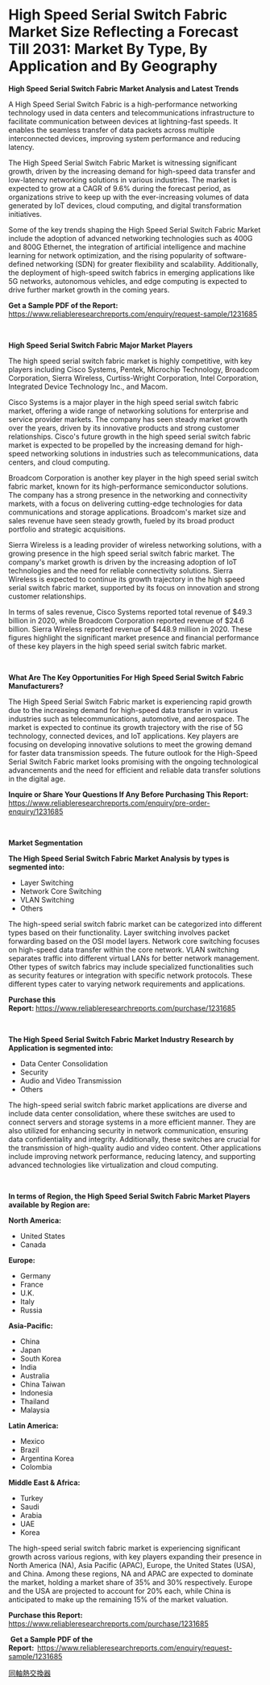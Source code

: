 <p><h1>High Speed Serial Switch Fabric Market Size Reflecting a Forecast Till 2031: Market By Type, By Application and By Geography</h1></p><p><strong>High Speed Serial Switch Fabric Market Analysis and Latest Trends</strong></p>
<p><p>A High Speed Serial Switch Fabric is a high-performance networking technology used in data centers and telecommunications infrastructure to facilitate communication between devices at lightning-fast speeds. It enables the seamless transfer of data packets across multiple interconnected devices, improving system performance and reducing latency.</p><p>The High Speed Serial Switch Fabric Market is witnessing significant growth, driven by the increasing demand for high-speed data transfer and low-latency networking solutions in various industries. The market is expected to grow at a CAGR of 9.6% during the forecast period, as organizations strive to keep up with the ever-increasing volumes of data generated by IoT devices, cloud computing, and digital transformation initiatives.</p><p>Some of the key trends shaping the High Speed Serial Switch Fabric Market include the adoption of advanced networking technologies such as 400G and 800G Ethernet, the integration of artificial intelligence and machine learning for network optimization, and the rising popularity of software-defined networking (SDN) for greater flexibility and scalability. Additionally, the deployment of high-speed switch fabrics in emerging applications like 5G networks, autonomous vehicles, and edge computing is expected to drive further market growth in the coming years.</p></p>
<p><strong>Get a Sample PDF of the Report:&nbsp;</strong> <a href="https://www.reliableresearchreports.com/enquiry/request-sample/1231685">https://www.reliableresearchreports.com/enquiry/request-sample/1231685</a></p>
<p>&nbsp;</p>
<p><strong>High Speed Serial Switch Fabric Major Market Players</strong></p>
<p><p>The high speed serial switch fabric market is highly competitive, with key players including Cisco Systems, Pentek, Microchip Technology, Broadcom Corporation, Sierra Wireless, Curtiss-Wright Corporation, Intel Corporation, Integrated Device Technology Inc., and Macom.</p><p>Cisco Systems is a major player in the high speed serial switch fabric market, offering a wide range of networking solutions for enterprise and service provider markets. The company has seen steady market growth over the years, driven by its innovative products and strong customer relationships. Cisco's future growth in the high speed serial switch fabric market is expected to be propelled by the increasing demand for high-speed networking solutions in industries such as telecommunications, data centers, and cloud computing.</p><p>Broadcom Corporation is another key player in the high speed serial switch fabric market, known for its high-performance semiconductor solutions. The company has a strong presence in the networking and connectivity markets, with a focus on delivering cutting-edge technologies for data communications and storage applications. Broadcom's market size and sales revenue have seen steady growth, fueled by its broad product portfolio and strategic acquisitions.</p><p>Sierra Wireless is a leading provider of wireless networking solutions, with a growing presence in the high speed serial switch fabric market. The company's market growth is driven by the increasing adoption of IoT technologies and the need for reliable connectivity solutions. Sierra Wireless is expected to continue its growth trajectory in the high speed serial switch fabric market, supported by its focus on innovation and strong customer relationships.</p><p>In terms of sales revenue, Cisco Systems reported total revenue of $49.3 billion in 2020, while Broadcom Corporation reported revenue of $24.6 billion. Sierra Wireless reported revenue of $448.9 million in 2020. These figures highlight the significant market presence and financial performance of these key players in the high speed serial switch fabric market.</p></p>
<p>&nbsp;</p>
<p><strong>What Are The Key Opportunities For High Speed Serial Switch Fabric Manufacturers?</strong></p>
<p><p>The High Speed Serial Switch Fabric market is experiencing rapid growth due to the increasing demand for high-speed data transfer in various industries such as telecommunications, automotive, and aerospace. The market is expected to continue its growth trajectory with the rise of 5G technology, connected devices, and IoT applications. Key players are focusing on developing innovative solutions to meet the growing demand for faster data transmission speeds. The future outlook for the High-Speed Serial Switch Fabric market looks promising with the ongoing technological advancements and the need for efficient and reliable data transfer solutions in the digital age.</p></p>
<p><strong>Inquire or Share Your Questions If Any Before Purchasing This Report:</strong> <a href="https://www.reliableresearchreports.com/enquiry/pre-order-enquiry/1231685">https://www.reliableresearchreports.com/enquiry/pre-order-enquiry/1231685</a></p>
<p>&nbsp;</p>
<p><strong>Market Segmentation</strong></p>
<p><strong>The High Speed Serial Switch Fabric Market Analysis by types is segmented into:</strong></p>
<p><ul><li>Layer Switching</li><li>Network Core Switching</li><li>VLAN Switching</li><li>Others</li></ul></p>
<p><p>The high-speed serial switch fabric market can be categorized into different types based on their functionality. Layer switching involves packet forwarding based on the OSI model layers. Network core switching focuses on high-speed data transfer within the core network. VLAN switching separates traffic into different virtual LANs for better network management. Other types of switch fabrics may include specialized functionalities such as security features or integration with specific network protocols. These different types cater to varying network requirements and applications.</p></p>
<p><strong>Purchase this Report:&nbsp;</strong><a href="https://www.reliableresearchreports.com/purchase/1231685">https://www.reliableresearchreports.com/purchase/1231685</a></p>
<p>&nbsp;</p>
<p><strong>The High Speed Serial Switch Fabric Market Industry Research by Application is segmented into:</strong></p>
<p><ul><li>Data Center Consolidation</li><li>Security</li><li>Audio and Video Transmission</li><li>Others</li></ul></p>
<p><p>The high-speed serial switch fabric market applications are diverse and include data center consolidation, where these switches are used to connect servers and storage systems in a more efficient manner. They are also utilized for enhancing security in network communication, ensuring data confidentiality and integrity. Additionally, these switches are crucial for the transmission of high-quality audio and video content. Other applications include improving network performance, reducing latency, and supporting advanced technologies like virtualization and cloud computing.</p></p>
<p>&nbsp;</p>
<p><strong>In terms of Region, the High Speed Serial Switch Fabric Market Players available by Region are:</strong></p>
<p>
    <p> <strong> North America: </strong>
        <ul>
            <li>United States</li>
            <li>Canada</li>
        </ul>
        </p> 
    <p> <strong> Europe: </strong>
        <ul>
            <li>Germany</li>
            <li>France</li>
            <li>U.K.</li>
            <li>Italy</li>
            <li>Russia</li>
        </ul>
        </p> 
    <p> <strong> Asia-Pacific: </strong>
        <ul>
            <li>China</li>
            <li>Japan</li>
            <li>South Korea</li>
            <li>India</li>
            <li>Australia</li>
            <li>China Taiwan</li>
            <li>Indonesia</li>
            <li>Thailand</li>
            <li>Malaysia</li>
        </ul>
        </p> 
    <p> <strong> Latin America: </strong>
        <ul>
            <li>Mexico</li>
            <li>Brazil</li>
            <li>Argentina Korea</li>
            <li>Colombia</li>
        </ul>
        </p> 
    <p> <strong> Middle East & Africa: </strong>
        <ul>
            <li>Turkey</li>
            <li>Saudi</li>
            <li>Arabia</li>
            <li>UAE</li>
            <li>Korea</li>
        </ul>
    </p>
    </p>
<p><p>The high-speed serial switch fabric market is experiencing significant growth across various regions, with key players expanding their presence in North America (NA), Asia Pacific (APAC), Europe, the United States (USA), and China. Among these regions, NA and APAC are expected to dominate the market, holding a market share of 35% and 30% respectively. Europe and the USA are projected to account for 20% each, while China is anticipated to make up the remaining 15% of the market valuation.</p></p>
<p><strong>Purchase this Report: </strong><a href="https://www.reliableresearchreports.com/purchase/1231685">https://www.reliableresearchreports.com/purchase/1231685</a></p>
<p>&nbsp;<strong>Get a Sample PDF of the Report:&nbsp;&nbsp;</strong><a href="https://www.reliableresearchreports.com/enquiry/request-sample/1231685">https://www.reliableresearchreports.com/enquiry/request-sample/1231685</a></p>
<p><strong></strong></p>
<p><p><a href="https://github.com/lily-u-genius/Market-Research-Report-List-1/blob/main/667675613144.md">同軸熱交換器</a></p></p>